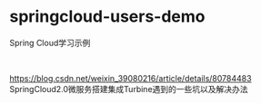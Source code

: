 # springcloud-users-demo

Spring Cloud学习示例

<br />

https://blog.csdn.net/weixin_39080216/article/details/80784483<br />
SpringCloud2.0微服务搭建集成Turbine遇到的一些坑以及解决办法
